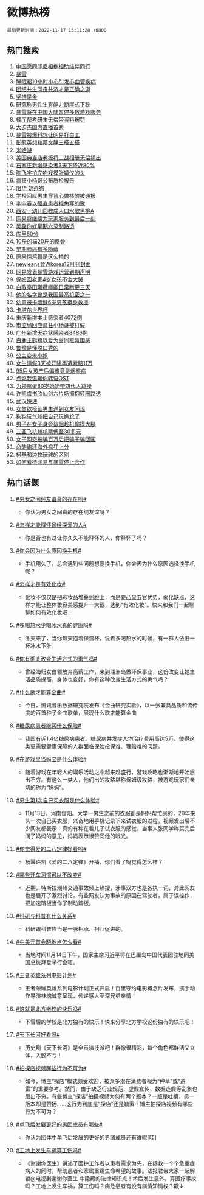 # 微博热榜

`最后更新时间：2022-11-17 15:11:28 +0800`

## 热门搜索

1. [中国愿同印尼相携相助结伴同行](https://m.weibo.cn/search?containerid=100103type%3D1%26t%3D10%26q%3D%23%E4%B8%AD%E5%9B%BD%E6%84%BF%E5%90%8C%E5%8D%B0%E5%B0%BC%E7%9B%B8%E6%90%BA%E7%9B%B8%E5%8A%A9%E7%BB%93%E4%BC%B4%E5%90%8C%E8%A1%8C%23&stream_entry_id=51&isnewpage=1&extparam=seat%3D1%26pos%3D0%26c_type%3D51%26cate%3D10103%26filter_type%3Drealtimehot%26dgr%3D0%26display_time%3D1668669086%26pre_seqid%3D1668669086803013429122&luicode=10000011&lfid=106003type%253D25%2526t%253D3%2526disable_hot%253D1%2526filter_type%253Drealtimehot)
1. [暴雪](https://m.weibo.cn/search?containerid=100103type%3D1%26t%3D10%26q%3D%E6%9A%B4%E9%9B%AA&stream_entry_id=31&isnewpage=1&extparam=seat%3D1%26pos%3D0%26c_type%3D31%26dgr%3D0%26cate%3D5001%26realpos%3D1%26q%3D%25E6%259A%25B4%25E9%259B%25AA%26flag%3D16%26band_rank%3D1%26filter_type%3Drealtimehot%26lcate%3D5001%26display_time%3D1668669086%26pre_seqid%3D1668669086803013429122&luicode=10000011&lfid=106003type%253D25%2526t%253D3%2526disable_hot%253D1%2526filter_type%253Drealtimehot)
1. [睡眠超10小时小心引发心血管疾病](https://m.weibo.cn/search?containerid=100103type%3D1%26t%3D10%26q%3D%23%E7%9D%A1%E7%9C%A0%E8%B6%8510%E5%B0%8F%E6%97%B6%E5%B0%8F%E5%BF%83%E5%BC%95%E5%8F%91%E5%BF%83%E8%A1%80%E7%AE%A1%E7%96%BE%E7%97%85%23&stream_entry_id=31&isnewpage=1&extparam=seat%3D1%26pos%3D1%26c_type%3D31%26dgr%3D0%26cate%3D5001%26realpos%3D2%26q%3D%2523%25E7%259D%25A1%25E7%259C%25A0%25E8%25B6%258510%25E5%25B0%258F%25E6%2597%25B6%25E5%25B0%258F%25E5%25BF%2583%25E5%25BC%2595%25E5%258F%2591%25E5%25BF%2583%25E8%25A1%2580%25E7%25AE%25A1%25E7%2596%25BE%25E7%2597%2585%2523%26flag%3D0%26band_rank%3D2%26filter_type%3Drealtimehot%26lcate%3D5001%26display_time%3D1668669086%26pre_seqid%3D1668669086803013429122&luicode=10000011&lfid=106003type%253D25%2526t%253D3%2526disable_hot%253D1%2526filter_type%253Drealtimehot)
1. [团结共生同舟共济才是正确之道](https://m.weibo.cn/search?containerid=100103type%3D1%26t%3D10%26q%3D%23%E5%9B%A2%E7%BB%93%E5%85%B1%E7%94%9F%E5%90%8C%E8%88%9F%E5%85%B1%E6%B5%8E%E6%89%8D%E6%98%AF%E6%AD%A3%E7%A1%AE%E4%B9%8B%E9%81%93%23&stream_entry_id=31&isnewpage=1&extparam=seat%3D1%26pos%3D2%26c_type%3D31%26dgr%3D0%26cate%3D5001%26realpos%3D3%26q%3D%2523%25E5%259B%25A2%25E7%25BB%2593%25E5%2585%25B1%25E7%2594%259F%25E5%2590%258C%25E8%2588%259F%25E5%2585%25B1%25E6%25B5%258E%25E6%2589%258D%25E6%2598%25AF%25E6%25AD%25A3%25E7%25A1%25AE%25E4%25B9%258B%25E9%2581%2593%2523%26flag%3D0%26band_rank%3D3%26filter_type%3Drealtimehot%26lcate%3D5001%26display_time%3D1668669086%26pre_seqid%3D1668669086803013429122&luicode=10000011&lfid=106003type%253D25%2526t%253D3%2526disable_hot%253D1%2526filter_type%253Drealtimehot)
1. [坚持是金](https://m.weibo.cn/search?containerid=100103type%3D1%26t%3D10%26q%3D%23%E5%9D%9A%E6%8C%81%E6%98%AF%E9%87%91%23&stream_entry_id=31&isnewpage=1&extparam=seat%3D1%26pos%3D3%26c_type%3D31%26cate%3D5001%26dgr%3D0%26q%3D%2523%25E5%259D%259A%25E6%258C%2581%25E6%2598%25AF%25E9%2587%2591%2523%26band_rank%3D4%26topic_ad%3D1%26adid%3D172597%26filter_type%3Drealtimehot%26lcate%3D5001%26display_time%3D1668669086%26pre_seqid%3D1668669086803013429122&luicode=10000011&lfid=106003type%253D25%2526t%253D3%2526disable_hot%253D1%2526filter_type%253Drealtimehot)
1. [研究称男性生育能力断崖式下跌](https://m.weibo.cn/search?containerid=100103type%3D1%26t%3D10%26q%3D%23%E7%A0%94%E7%A9%B6%E7%A7%B0%E7%94%B7%E6%80%A7%E7%94%9F%E8%82%B2%E8%83%BD%E5%8A%9B%E6%96%AD%E5%B4%96%E5%BC%8F%E4%B8%8B%E8%B7%8C%23&stream_entry_id=31&isnewpage=1&extparam=seat%3D1%26pos%3D4%26c_type%3D31%26dgr%3D0%26cate%3D5001%26realpos%3D4%26q%3D%2523%25E7%25A0%2594%25E7%25A9%25B6%25E7%25A7%25B0%25E7%2594%25B7%25E6%2580%25A7%25E7%2594%259F%25E8%2582%25B2%25E8%2583%25BD%25E5%258A%259B%25E6%2596%25AD%25E5%25B4%2596%25E5%25BC%258F%25E4%25B8%258B%25E8%25B7%258C%2523%26flag%3D16%26band_rank%3D4%26filter_type%3Drealtimehot%26lcate%3D5001%26display_time%3D1668669086%26pre_seqid%3D1668669086803013429122&luicode=10000011&lfid=106003type%253D25%2526t%253D3%2526disable_hot%253D1%2526filter_type%253Drealtimehot)
1. [暴雪将在中国大陆暂停多数游戏服务](https://m.weibo.cn/search?containerid=100103type%3D1%26t%3D10%26q%3D%23%E6%9A%B4%E9%9B%AA%E5%B0%86%E5%9C%A8%E4%B8%AD%E5%9B%BD%E5%A4%A7%E9%99%86%E6%9A%82%E5%81%9C%E5%A4%9A%E6%95%B0%E6%B8%B8%E6%88%8F%E6%9C%8D%E5%8A%A1%23&stream_entry_id=31&isnewpage=1&extparam=seat%3D1%26pos%3D5%26c_type%3D31%26dgr%3D0%26cate%3D5001%26realpos%3D5%26q%3D%2523%25E6%259A%25B4%25E9%259B%25AA%25E5%25B0%2586%25E5%259C%25A8%25E4%25B8%25AD%25E5%259B%25BD%25E5%25A4%25A7%25E9%2599%2586%25E6%259A%2582%25E5%2581%259C%25E5%25A4%259A%25E6%2595%25B0%25E6%25B8%25B8%25E6%2588%258F%25E6%259C%258D%25E5%258A%25A1%2523%26flag%3D16%26band_rank%3D5%26filter_type%3Drealtimehot%26lcate%3D5001%26display_time%3D1668669086%26pre_seqid%3D1668669086803013429122&luicode=10000011&lfid=106003type%253D25%2526t%253D3%2526disable_hot%253D1%2526filter_type%253Drealtimehot)
1. [餐厅帮考研生无偿带资料被罚](https://m.weibo.cn/search?containerid=100103type%3D1%26t%3D10%26q%3D%23%E9%A4%90%E5%8E%85%E5%B8%AE%E8%80%83%E7%A0%94%E7%94%9F%E6%97%A0%E5%81%BF%E5%B8%A6%E8%B5%84%E6%96%99%E8%A2%AB%E7%BD%9A%23&stream_entry_id=31&isnewpage=1&extparam=seat%3D1%26pos%3D6%26c_type%3D31%26dgr%3D0%26cate%3D5001%26realpos%3D6%26q%3D%2523%25E9%25A4%2590%25E5%258E%2585%25E5%25B8%25AE%25E8%2580%2583%25E7%25A0%2594%25E7%2594%259F%25E6%2597%25A0%25E5%2581%25BF%25E5%25B8%25A6%25E8%25B5%2584%25E6%2596%2599%25E8%25A2%25AB%25E7%25BD%259A%2523%26flag%3D0%26band_rank%3D6%26filter_type%3Drealtimehot%26lcate%3D5001%26display_time%3D1668669086%26pre_seqid%3D1668669086803013429122&luicode=10000011&lfid=106003type%253D25%2526t%253D3%2526disable_hot%253D1%2526filter_type%253Drealtimehot)
1. [大迫杰国内直播首秀](https://m.weibo.cn/search?containerid=100103type%3D1%26t%3D10%26q%3D%23%E5%A4%A7%E8%BF%AB%E6%9D%B0%E5%9B%BD%E5%86%85%E7%9B%B4%E6%92%AD%E9%A6%96%E7%A7%80%23&stream_entry_id=31&isnewpage=1&extparam=seat%3D1%26pos%3D7%26c_type%3D31%26cate%3D5001%26dgr%3D0%26q%3D%2523%25E5%25A4%25A7%25E8%25BF%25AB%25E6%259D%25B0%25E5%259B%25BD%25E5%2586%2585%25E7%259B%25B4%25E6%2592%25AD%25E9%25A6%2596%25E7%25A7%2580%2523%26band_rank%3D7%26adid%3D172659%26filter_type%3Drealtimehot%26lcate%3D5001%26display_time%3D1668669086%26pre_seqid%3D1668669086803013429122&luicode=10000011&lfid=106003type%253D25%2526t%253D3%2526disable_hot%253D1%2526filter_type%253Drealtimehot)
1. [暴雪被爆料想让网易打白工](https://m.weibo.cn/search?containerid=100103type%3D1%26t%3D10%26q%3D%23%E6%9A%B4%E9%9B%AA%E8%A2%AB%E7%88%86%E6%96%99%E6%83%B3%E8%AE%A9%E7%BD%91%E6%98%93%E6%89%93%E7%99%BD%E5%B7%A5%23&stream_entry_id=31&isnewpage=1&extparam=seat%3D1%26pos%3D8%26c_type%3D31%26dgr%3D0%26cate%3D5001%26realpos%3D7%26q%3D%2523%25E6%259A%25B4%25E9%259B%25AA%25E8%25A2%25AB%25E7%2588%2586%25E6%2596%2599%25E6%2583%25B3%25E8%25AE%25A9%25E7%25BD%2591%25E6%2598%2593%25E6%2589%2593%25E7%2599%25BD%25E5%25B7%25A5%2523%26flag%3D1%26band_rank%3D7%26filter_type%3Drealtimehot%26lcate%3D5001%26display_time%3D1668669086%26pre_seqid%3D1668669086803013429122&luicode=10000011&lfid=106003type%253D25%2526t%253D3%2526disable_hot%253D1%2526filter_type%253Drealtimehot)
1. [彭冠英想和蔡文静三搭五搭](https://m.weibo.cn/search?containerid=100103type%3D1%26t%3D10%26q%3D%23%E5%BD%AD%E5%86%A0%E8%8B%B1%E6%83%B3%E5%92%8C%E8%94%A1%E6%96%87%E9%9D%99%E4%B8%89%E6%90%AD%E4%BA%94%E6%90%AD%23&stream_entry_id=31&isnewpage=1&extparam=seat%3D1%26pos%3D9%26c_type%3D31%26dgr%3D0%26cate%3D5001%26realpos%3D8%26q%3D%2523%25E5%25BD%25AD%25E5%2586%25A0%25E8%258B%25B1%25E6%2583%25B3%25E5%2592%258C%25E8%2594%25A1%25E6%2596%2587%25E9%259D%2599%25E4%25B8%2589%25E6%2590%25AD%25E4%25BA%2594%25E6%2590%25AD%2523%26flag%3D1%26band_rank%3D8%26filter_type%3Drealtimehot%26lcate%3D5001%26display_time%3D1668669086%26pre_seqid%3D1668669086803013429122&luicode=10000011&lfid=106003type%253D25%2526t%253D3%2526disable_hot%253D1%2526filter_type%253Drealtimehot)
1. [米哈游](https://m.weibo.cn/search?containerid=100103type%3D1%26t%3D10%26q%3D%E7%B1%B3%E5%93%88%E6%B8%B8&stream_entry_id=31&isnewpage=1&extparam=seat%3D1%26pos%3D10%26c_type%3D31%26dgr%3D0%26cate%3D5001%26realpos%3D9%26q%3D%25E7%25B1%25B3%25E5%2593%2588%25E6%25B8%25B8%26flag%3D0%26band_rank%3D9%26filter_type%3Drealtimehot%26lcate%3D5001%26display_time%3D1668669086%26pre_seqid%3D1668669086803013429122&luicode=10000011&lfid=106003type%253D25%2526t%253D3%2526disable_hot%253D1%2526filter_type%253Drealtimehot)
1. [美国典当店老板将二战相册无偿捐出](https://m.weibo.cn/search?containerid=100103type%3D1%26t%3D10%26q%3D%23%E7%BE%8E%E5%9B%BD%E5%85%B8%E5%BD%93%E5%BA%97%E8%80%81%E6%9D%BF%E5%B0%86%E4%BA%8C%E6%88%98%E7%9B%B8%E5%86%8C%E6%97%A0%E5%81%BF%E6%8D%90%E5%87%BA%23&stream_entry_id=31&isnewpage=1&extparam=seat%3D1%26pos%3D11%26c_type%3D31%26dgr%3D0%26cate%3D5001%26realpos%3D10%26q%3D%2523%25E7%25BE%258E%25E5%259B%25BD%25E5%2585%25B8%25E5%25BD%2593%25E5%25BA%2597%25E8%2580%2581%25E6%259D%25BF%25E5%25B0%2586%25E4%25BA%258C%25E6%2588%2598%25E7%259B%25B8%25E5%2586%258C%25E6%2597%25A0%25E5%2581%25BF%25E6%258D%2590%25E5%2587%25BA%2523%26flag%3D1%26band_rank%3D10%26filter_type%3Drealtimehot%26lcate%3D5001%26display_time%3D1668669086%26pre_seqid%3D1668669086803013429122&luicode=10000011&lfid=106003type%253D25%2526t%253D3%2526disable_hot%253D1%2526filter_type%253Drealtimehot)
1. [石家庄新增感染者3天下降近80%](https://m.weibo.cn/search?containerid=100103type%3D1%26t%3D10%26q%3D%23%E7%9F%B3%E5%AE%B6%E5%BA%84%E6%96%B0%E5%A2%9E%E6%84%9F%E6%9F%93%E8%80%853%E5%A4%A9%E4%B8%8B%E9%99%8D%E8%BF%9180%25%23&stream_entry_id=31&isnewpage=1&extparam=seat%3D1%26pos%3D12%26c_type%3D31%26dgr%3D0%26cate%3D5001%26realpos%3D11%26q%3D%2523%25E7%259F%25B3%25E5%25AE%25B6%25E5%25BA%2584%25E6%2596%25B0%25E5%25A2%259E%25E6%2584%259F%25E6%259F%2593%25E8%2580%25853%25E5%25A4%25A9%25E4%25B8%258B%25E9%2599%258D%25E8%25BF%259180%2525%2523%26flag%3D1%26band_rank%3D11%26filter_type%3Drealtimehot%26lcate%3D5001%26display_time%3D1668669086%26pre_seqid%3D1668669086803013429122&luicode=10000011&lfid=106003type%253D25%2526t%253D3%2526disable_hot%253D1%2526filter_type%253Drealtimehot)
1. [陈飞宇拍完吻戏摸张婧仪的头](https://m.weibo.cn/search?containerid=100103type%3D1%26t%3D10%26q%3D%23%E9%99%88%E9%A3%9E%E5%AE%87%E6%8B%8D%E5%AE%8C%E5%90%BB%E6%88%8F%E6%91%B8%E5%BC%A0%E5%A9%A7%E4%BB%AA%E7%9A%84%E5%A4%B4%23&stream_entry_id=31&isnewpage=1&extparam=seat%3D1%26pos%3D13%26c_type%3D31%26dgr%3D0%26cate%3D5001%26realpos%3D12%26q%3D%2523%25E9%2599%2588%25E9%25A3%259E%25E5%25AE%2587%25E6%258B%258D%25E5%25AE%258C%25E5%2590%25BB%25E6%2588%258F%25E6%2591%25B8%25E5%25BC%25A0%25E5%25A9%25A7%25E4%25BB%25AA%25E7%259A%2584%25E5%25A4%25B4%2523%26flag%3D1%26band_rank%3D12%26filter_type%3Drealtimehot%26lcate%3D5001%26display_time%3D1668669086%26pre_seqid%3D1668669086803013429122&luicode=10000011&lfid=106003type%253D25%2526t%253D3%2526disable_hot%253D1%2526filter_type%253Drealtimehot)
1. [疯狂小杨哥公布质检报告](https://m.weibo.cn/search?containerid=100103type%3D1%26t%3D10%26q%3D%23%E7%96%AF%E7%8B%82%E5%B0%8F%E6%9D%A8%E5%93%A5%E5%85%AC%E5%B8%83%E8%B4%A8%E6%A3%80%E6%8A%A5%E5%91%8A%23&stream_entry_id=31&isnewpage=1&extparam=seat%3D1%26pos%3D14%26c_type%3D31%26dgr%3D0%26cate%3D5001%26realpos%3D13%26q%3D%2523%25E7%2596%25AF%25E7%258B%2582%25E5%25B0%258F%25E6%259D%25A8%25E5%2593%25A5%25E5%2585%25AC%25E5%25B8%2583%25E8%25B4%25A8%25E6%25A3%2580%25E6%258A%25A5%25E5%2591%258A%2523%26flag%3D1%26band_rank%3D13%26filter_type%3Drealtimehot%26lcate%3D5001%26display_time%3D1668669086%26pre_seqid%3D1668669086803013429122&luicode=10000011&lfid=106003type%253D25%2526t%253D3%2526disable_hot%253D1%2526filter_type%253Drealtimehot)
1. [阳华 奶茶狗](https://m.weibo.cn/search?containerid=100103type%3D1%26t%3D10%26q%3D%E9%98%B3%E5%8D%8E+%E5%A5%B6%E8%8C%B6%E7%8B%97&stream_entry_id=31&isnewpage=1&extparam=seat%3D1%26pos%3D15%26c_type%3D31%26dgr%3D0%26cate%3D5001%26realpos%3D14%26q%3D%25E9%2598%25B3%25E5%258D%258E%2520%25E5%25A5%25B6%25E8%258C%25B6%25E7%258B%2597%26flag%3D1%26band_rank%3D14%26filter_type%3Drealtimehot%26lcate%3D5001%26display_time%3D1668669086%26pre_seqid%3D1668669086803013429122&luicode=10000011&lfid=106003type%253D25%2526t%253D3%2526disable_hot%253D1%2526filter_type%253Drealtimehot)
1. [学校回应男生穿背心做核酸被通报](https://m.weibo.cn/search?containerid=100103type%3D1%26t%3D10%26q%3D%23%E5%AD%A6%E6%A0%A1%E5%9B%9E%E5%BA%94%E7%94%B7%E7%94%9F%E7%A9%BF%E8%83%8C%E5%BF%83%E5%81%9A%E6%A0%B8%E9%85%B8%E8%A2%AB%E9%80%9A%E6%8A%A5%23&stream_entry_id=31&isnewpage=1&extparam=seat%3D1%26pos%3D16%26c_type%3D31%26dgr%3D0%26cate%3D5001%26realpos%3D15%26q%3D%2523%25E5%25AD%25A6%25E6%25A0%25A1%25E5%259B%259E%25E5%25BA%2594%25E7%2594%25B7%25E7%2594%259F%25E7%25A9%25BF%25E8%2583%258C%25E5%25BF%2583%25E5%2581%259A%25E6%25A0%25B8%25E9%2585%25B8%25E8%25A2%25AB%25E9%2580%259A%25E6%258A%25A5%2523%26flag%3D1%26band_rank%3D15%26filter_type%3Drealtimehot%26lcate%3D5001%26display_time%3D1668669086%26pre_seqid%3D1668669086803013429122&luicode=10000011&lfid=106003type%253D25%2526t%253D3%2526disable_hot%253D1%2526filter_type%253Drealtimehot)
1. [李宇春以强直患者视角写的歌](https://m.weibo.cn/search?containerid=100103type%3D1%26t%3D10%26q%3D%23%E6%9D%8E%E5%AE%87%E6%98%A5%E4%BB%A5%E5%BC%BA%E7%9B%B4%E6%82%A3%E8%80%85%E8%A7%86%E8%A7%92%E5%86%99%E7%9A%84%E6%AD%8C%23&stream_entry_id=31&isnewpage=1&extparam=seat%3D1%26pos%3D17%26c_type%3D31%26dgr%3D0%26cate%3D5001%26realpos%3D16%26q%3D%2523%25E6%259D%258E%25E5%25AE%2587%25E6%2598%25A5%25E4%25BB%25A5%25E5%25BC%25BA%25E7%259B%25B4%25E6%2582%25A3%25E8%2580%2585%25E8%25A7%2586%25E8%25A7%2592%25E5%2586%2599%25E7%259A%2584%25E6%25AD%258C%2523%26flag%3D0%26band_rank%3D16%26filter_type%3Drealtimehot%26lcate%3D5001%26display_time%3D1668669086%26pre_seqid%3D1668669086803013429122&luicode=10000011&lfid=106003type%253D25%2526t%253D3%2526disable_hot%253D1%2526filter_type%253Drealtimehot)
1. [西安一幼儿园教成人口水歌黑桃A](https://m.weibo.cn/search?containerid=100103type%3D1%26t%3D10%26q%3D%23%E8%A5%BF%E5%AE%89%E4%B8%80%E5%B9%BC%E5%84%BF%E5%9B%AD%E6%95%99%E6%88%90%E4%BA%BA%E5%8F%A3%E6%B0%B4%E6%AD%8C%E9%BB%91%E6%A1%83A%23&stream_entry_id=31&isnewpage=1&extparam=seat%3D1%26pos%3D18%26c_type%3D31%26dgr%3D0%26cate%3D5001%26realpos%3D17%26q%3D%2523%25E8%25A5%25BF%25E5%25AE%2589%25E4%25B8%2580%25E5%25B9%25BC%25E5%2584%25BF%25E5%259B%25AD%25E6%2595%2599%25E6%2588%2590%25E4%25BA%25BA%25E5%258F%25A3%25E6%25B0%25B4%25E6%25AD%258C%25E9%25BB%2591%25E6%25A1%2583A%2523%26flag%3D0%26band_rank%3D17%26filter_type%3Drealtimehot%26lcate%3D5001%26display_time%3D1668669086%26pre_seqid%3D1668669086803013429122&luicode=10000011&lfid=106003type%253D25%2526t%253D3%2526disable_hot%253D1%2526filter_type%253Drealtimehot)
1. [网易将继续为玩家服务到最后一刻](https://m.weibo.cn/search?containerid=100103type%3D1%26t%3D10%26q%3D%23%E7%BD%91%E6%98%93%E5%B0%86%E7%BB%A7%E7%BB%AD%E4%B8%BA%E7%8E%A9%E5%AE%B6%E6%9C%8D%E5%8A%A1%E5%88%B0%E6%9C%80%E5%90%8E%E4%B8%80%E5%88%BB%23&stream_entry_id=31&isnewpage=1&extparam=seat%3D1%26pos%3D19%26c_type%3D31%26dgr%3D0%26cate%3D5001%26realpos%3D18%26q%3D%2523%25E7%25BD%2591%25E6%2598%2593%25E5%25B0%2586%25E7%25BB%25A7%25E7%25BB%25AD%25E4%25B8%25BA%25E7%258E%25A9%25E5%25AE%25B6%25E6%259C%258D%25E5%258A%25A1%25E5%2588%25B0%25E6%259C%2580%25E5%2590%258E%25E4%25B8%2580%25E5%2588%25BB%2523%26flag%3D1%26band_rank%3D18%26filter_type%3Drealtimehot%26lcate%3D5001%26display_time%3D1668669086%26pre_seqid%3D1668669086803013429122&luicode=10000011&lfid=106003type%253D25%2526t%253D3%2526disable_hot%253D1%2526filter_type%253Drealtimehot)
1. [吴磊你好星期六录制路透](https://m.weibo.cn/search?containerid=100103type%3D1%26t%3D10%26q%3D%23%E5%90%B4%E7%A3%8A%E4%BD%A0%E5%A5%BD%E6%98%9F%E6%9C%9F%E5%85%AD%E5%BD%95%E5%88%B6%E8%B7%AF%E9%80%8F%23&stream_entry_id=31&isnewpage=1&extparam=seat%3D1%26pos%3D20%26c_type%3D31%26dgr%3D0%26cate%3D5001%26realpos%3D19%26q%3D%2523%25E5%2590%25B4%25E7%25A3%258A%25E4%25BD%25A0%25E5%25A5%25BD%25E6%2598%259F%25E6%259C%259F%25E5%2585%25AD%25E5%25BD%2595%25E5%2588%25B6%25E8%25B7%25AF%25E9%2580%258F%2523%26flag%3D1%26band_rank%3D19%26filter_type%3Drealtimehot%26lcate%3D5001%26display_time%3D1668669086%26pre_seqid%3D1668669086803013429122&luicode=10000011&lfid=106003type%253D25%2526t%253D3%2526disable_hot%253D1%2526filter_type%253Drealtimehot)
1. [库里50分](https://m.weibo.cn/search?containerid=100103type%3D1%26t%3D10%26q%3D%23%E5%BA%93%E9%87%8C50%E5%88%86%23&stream_entry_id=31&isnewpage=1&extparam=seat%3D1%26pos%3D21%26c_type%3D31%26dgr%3D0%26cate%3D5001%26realpos%3D20%26q%3D%2523%25E5%25BA%2593%25E9%2587%258C50%25E5%2588%2586%2523%26flag%3D1%26band_rank%3D20%26filter_type%3Drealtimehot%26lcate%3D5001%26display_time%3D1668669086%26pre_seqid%3D1668669086803013429122&luicode=10000011&lfid=106003type%253D25%2526t%253D3%2526disable_hot%253D1%2526filter_type%253Drealtimehot)
1. [10斤的猫20斤的反骨](https://m.weibo.cn/search?containerid=100103type%3D1%26t%3D10%26q%3D%2310%E6%96%A4%E7%9A%84%E7%8C%AB20%E6%96%A4%E7%9A%84%E5%8F%8D%E9%AA%A8%23&stream_entry_id=31&isnewpage=1&extparam=seat%3D1%26pos%3D22%26c_type%3D31%26dgr%3D0%26cate%3D5001%26realpos%3D21%26q%3D%252310%25E6%2596%25A4%25E7%259A%2584%25E7%258C%25AB20%25E6%2596%25A4%25E7%259A%2584%25E5%258F%258D%25E9%25AA%25A8%2523%26flag%3D1%26band_rank%3D21%26filter_type%3Drealtimehot%26lcate%3D5001%26display_time%3D1668669086%26pre_seqid%3D1668669086803013429122&luicode=10000011&lfid=106003type%253D25%2526t%253D3%2526disable_hot%253D1%2526filter_type%253Drealtimehot)
1. [早期肺癌有多隐蔽](https://m.weibo.cn/search?containerid=100103type%3D1%26t%3D10%26q%3D%23%E6%97%A9%E6%9C%9F%E8%82%BA%E7%99%8C%E6%9C%89%E5%A4%9A%E9%9A%90%E8%94%BD%23&stream_entry_id=31&isnewpage=1&extparam=seat%3D1%26pos%3D23%26c_type%3D31%26dgr%3D0%26cate%3D5001%26realpos%3D22%26q%3D%2523%25E6%2597%25A9%25E6%259C%259F%25E8%2582%25BA%25E7%2599%258C%25E6%259C%2589%25E5%25A4%259A%25E9%259A%2590%25E8%2594%25BD%2523%26flag%3D0%26band_rank%3D22%26filter_type%3Drealtimehot%26lcate%3D5001%26display_time%3D1668669086%26pre_seqid%3D1668669086803013429122&luicode=10000011&lfid=106003type%253D25%2526t%253D3%2526disable_hot%253D1%2526filter_type%253Drealtimehot)
1. [原来惊鸿舞是这么拍的](https://m.weibo.cn/search?containerid=100103type%3D1%26t%3D10%26q%3D%23%E5%8E%9F%E6%9D%A5%E6%83%8A%E9%B8%BF%E8%88%9E%E6%98%AF%E8%BF%99%E4%B9%88%E6%8B%8D%E7%9A%84%23&stream_entry_id=31&isnewpage=1&extparam=seat%3D1%26pos%3D24%26c_type%3D31%26dgr%3D0%26cate%3D5001%26realpos%3D23%26q%3D%2523%25E5%258E%259F%25E6%259D%25A5%25E6%2583%258A%25E9%25B8%25BF%25E8%2588%259E%25E6%2598%25AF%25E8%25BF%2599%25E4%25B9%2588%25E6%258B%258D%25E7%259A%2584%2523%26flag%3D0%26band_rank%3D23%26filter_type%3Drealtimehot%26lcate%3D5001%26display_time%3D1668669086%26pre_seqid%3D1668669086803013429122&luicode=10000011&lfid=106003type%253D25%2526t%253D3%2526disable_hot%253D1%2526filter_type%253Drealtimehot)
1. [newjeans登Wkorea12月刊封面](https://m.weibo.cn/search?containerid=100103type%3D1%26t%3D10%26q%3D%23newjeans%E7%99%BBWkorea12%E6%9C%88%E5%88%8A%E5%B0%81%E9%9D%A2%23&stream_entry_id=31&isnewpage=1&extparam=seat%3D1%26pos%3D25%26c_type%3D31%26dgr%3D0%26cate%3D5001%26realpos%3D24%26q%3D%2523newjeans%25E7%2599%25BBWkorea12%25E6%259C%2588%25E5%2588%258A%25E5%25B0%2581%25E9%259D%25A2%2523%26flag%3D1%26band_rank%3D24%26filter_type%3Drealtimehot%26lcate%3D5001%26display_time%3D1668669086%26pre_seqid%3D1668669086803013429122&luicode=10000011&lfid=106003type%253D25%2526t%253D3%2526disable_hot%253D1%2526filter_type%253Drealtimehot)
1. [网易发表暴雪游戏运营到期声明](https://m.weibo.cn/search?containerid=100103type%3D1%26t%3D10%26q%3D%23%E7%BD%91%E6%98%93%E5%8F%91%E8%A1%A8%E6%9A%B4%E9%9B%AA%E6%B8%B8%E6%88%8F%E8%BF%90%E8%90%A5%E5%88%B0%E6%9C%9F%E5%A3%B0%E6%98%8E%23&stream_entry_id=31&isnewpage=1&extparam=seat%3D1%26pos%3D26%26c_type%3D31%26dgr%3D0%26cate%3D5001%26realpos%3D25%26q%3D%2523%25E7%25BD%2591%25E6%2598%2593%25E5%258F%2591%25E8%25A1%25A8%25E6%259A%25B4%25E9%259B%25AA%25E6%25B8%25B8%25E6%2588%258F%25E8%25BF%2590%25E8%2590%25A5%25E5%2588%25B0%25E6%259C%259F%25E5%25A3%25B0%25E6%2598%258E%2523%26flag%3D1%26band_rank%3D25%26filter_type%3Drealtimehot%26lcate%3D5001%26display_time%3D1668669086%26pre_seqid%3D1668669086803013429122&luicode=10000011&lfid=106003type%253D25%2526t%253D3%2526disable_hot%253D1%2526filter_type%253Drealtimehot)
1. [保姆回老家4岁女孩不舍大哭](https://m.weibo.cn/search?containerid=100103type%3D1%26t%3D10%26q%3D%23%E4%BF%9D%E5%A7%86%E5%9B%9E%E8%80%81%E5%AE%B64%E5%B2%81%E5%A5%B3%E5%AD%A9%E4%B8%8D%E8%88%8D%E5%A4%A7%E5%93%AD%23&stream_entry_id=31&isnewpage=1&extparam=seat%3D1%26pos%3D27%26c_type%3D31%26dgr%3D0%26cate%3D5001%26realpos%3D26%26q%3D%2523%25E4%25BF%259D%25E5%25A7%2586%25E5%259B%259E%25E8%2580%2581%25E5%25AE%25B64%25E5%25B2%2581%25E5%25A5%25B3%25E5%25AD%25A9%25E4%25B8%258D%25E8%2588%258D%25E5%25A4%25A7%25E5%2593%25AD%2523%26flag%3D0%26band_rank%3D26%26filter_type%3Drealtimehot%26lcate%3D5001%26display_time%3D1668669086%26pre_seqid%3D1668669086803013429122&luicode=10000011&lfid=106003type%253D25%2526t%253D3%2526disable_hot%253D1%2526filter_type%253Drealtimehot)
1. [白敬亭田曦薇卿卿日常断更三天](https://m.weibo.cn/search?containerid=100103type%3D1%26t%3D10%26q%3D%23%E7%99%BD%E6%95%AC%E4%BA%AD%E7%94%B0%E6%9B%A6%E8%96%87%E5%8D%BF%E5%8D%BF%E6%97%A5%E5%B8%B8%E6%96%AD%E6%9B%B4%E4%B8%89%E5%A4%A9%23&stream_entry_id=31&isnewpage=1&extparam=seat%3D1%26pos%3D28%26c_type%3D31%26dgr%3D0%26cate%3D5001%26realpos%3D27%26q%3D%2523%25E7%2599%25BD%25E6%2595%25AC%25E4%25BA%25AD%25E7%2594%25B0%25E6%259B%25A6%25E8%2596%2587%25E5%258D%25BF%25E5%258D%25BF%25E6%2597%25A5%25E5%25B8%25B8%25E6%2596%25AD%25E6%259B%25B4%25E4%25B8%2589%25E5%25A4%25A9%2523%26flag%3D0%26band_rank%3D27%26filter_type%3Drealtimehot%26lcate%3D5001%26display_time%3D1668669086%26pre_seqid%3D1668669086803013429122&luicode=10000011&lfid=106003type%253D25%2526t%253D3%2526disable_hot%253D1%2526filter_type%253Drealtimehot)
1. [他的名字曾是我国最高机密之一](https://m.weibo.cn/search?containerid=100103type%3D1%26t%3D10%26q%3D%23%E4%BB%96%E7%9A%84%E5%90%8D%E5%AD%97%E6%9B%BE%E6%98%AF%E6%88%91%E5%9B%BD%E6%9C%80%E9%AB%98%E6%9C%BA%E5%AF%86%E4%B9%8B%E4%B8%80%23&stream_entry_id=31&isnewpage=1&extparam=seat%3D1%26pos%3D29%26c_type%3D31%26dgr%3D0%26cate%3D5001%26realpos%3D28%26q%3D%2523%25E4%25BB%2596%25E7%259A%2584%25E5%2590%258D%25E5%25AD%2597%25E6%259B%25BE%25E6%2598%25AF%25E6%2588%2591%25E5%259B%25BD%25E6%259C%2580%25E9%25AB%2598%25E6%259C%25BA%25E5%25AF%2586%25E4%25B9%258B%25E4%25B8%2580%2523%26flag%3D0%26band_rank%3D28%26filter_type%3Drealtimehot%26lcate%3D5001%26display_time%3D1668669086%26pre_seqid%3D1668669086803013429122&luicode=10000011&lfid=106003type%253D25%2526t%253D3%2526disable_hot%253D1%2526filter_type%253Drealtimehot)
1. [幼童被卡墙缝6岁男孩挺身救援](https://m.weibo.cn/search?containerid=100103type%3D1%26t%3D10%26q%3D%23%E5%B9%BC%E7%AB%A5%E8%A2%AB%E5%8D%A1%E5%A2%99%E7%BC%9D6%E5%B2%81%E7%94%B7%E5%AD%A9%E6%8C%BA%E8%BA%AB%E6%95%91%E6%8F%B4%23&stream_entry_id=31&isnewpage=1&extparam=seat%3D1%26pos%3D30%26c_type%3D31%26dgr%3D0%26cate%3D5001%26realpos%3D29%26q%3D%2523%25E5%25B9%25BC%25E7%25AB%25A5%25E8%25A2%25AB%25E5%258D%25A1%25E5%25A2%2599%25E7%25BC%259D6%25E5%25B2%2581%25E7%2594%25B7%25E5%25AD%25A9%25E6%258C%25BA%25E8%25BA%25AB%25E6%2595%2591%25E6%258F%25B4%2523%26flag%3D0%26band_rank%3D29%26filter_type%3Drealtimehot%26lcate%3D5001%26display_time%3D1668669086%26pre_seqid%3D1668669086803013429122&luicode=10000011&lfid=106003type%253D25%2526t%253D3%2526disable_hot%253D1%2526filter_type%253Drealtimehot)
1. [卡塔尔世界杯](https://m.weibo.cn/search?containerid=100103type%3D1%26t%3D10%26q%3D%23%E5%8D%A1%E5%A1%94%E5%B0%94%E4%B8%96%E7%95%8C%E6%9D%AF%23&stream_entry_id=31&isnewpage=1&extparam=seat%3D1%26pos%3D31%26c_type%3D31%26dgr%3D0%26cate%3D5001%26realpos%3D30%26q%3D%2523%25E5%258D%25A1%25E5%25A1%2594%25E5%25B0%2594%25E4%25B8%2596%25E7%2595%258C%25E6%259D%25AF%2523%26flag%3D0%26band_rank%3D30%26filter_type%3Drealtimehot%26lcate%3D5001%26display_time%3D1668669086%26pre_seqid%3D1668669086803013429122&luicode=10000011&lfid=106003type%253D25%2526t%253D3%2526disable_hot%253D1%2526filter_type%253Drealtimehot)
1. [重庆新增本土感染者4072例](https://m.weibo.cn/search?containerid=100103type%3D1%26t%3D10%26q%3D%23%E9%87%8D%E5%BA%86%E6%96%B0%E5%A2%9E%E6%9C%AC%E5%9C%9F%E6%84%9F%E6%9F%93%E8%80%854072%E4%BE%8B%23&stream_entry_id=31&isnewpage=1&extparam=seat%3D1%26pos%3D32%26c_type%3D31%26dgr%3D0%26cate%3D5001%26realpos%3D31%26q%3D%2523%25E9%2587%258D%25E5%25BA%2586%25E6%2596%25B0%25E5%25A2%259E%25E6%259C%25AC%25E5%259C%259F%25E6%2584%259F%25E6%259F%2593%25E8%2580%25854072%25E4%25BE%258B%2523%26flag%3D0%26band_rank%3D31%26filter_type%3Drealtimehot%26lcate%3D5001%26display_time%3D1668669086%26pre_seqid%3D1668669086803013429122&luicode=10000011&lfid=106003type%253D25%2526t%253D3%2526disable_hot%253D1%2526filter_type%253Drealtimehot)
1. [市监局回应疯狂小杨哥被打假](https://m.weibo.cn/search?containerid=100103type%3D1%26t%3D10%26q%3D%23%E5%B8%82%E7%9B%91%E5%B1%80%E5%9B%9E%E5%BA%94%E7%96%AF%E7%8B%82%E5%B0%8F%E6%9D%A8%E5%93%A5%E8%A2%AB%E6%89%93%E5%81%87%23&stream_entry_id=31&isnewpage=1&extparam=seat%3D1%26pos%3D33%26c_type%3D31%26dgr%3D0%26cate%3D5001%26realpos%3D32%26q%3D%2523%25E5%25B8%2582%25E7%259B%2591%25E5%25B1%2580%25E5%259B%259E%25E5%25BA%2594%25E7%2596%25AF%25E7%258B%2582%25E5%25B0%258F%25E6%259D%25A8%25E5%2593%25A5%25E8%25A2%25AB%25E6%2589%2593%25E5%2581%2587%2523%26flag%3D0%26band_rank%3D32%26filter_type%3Drealtimehot%26lcate%3D5001%26display_time%3D1668669086%26pre_seqid%3D1668669086803013429122&luicode=10000011&lfid=106003type%253D25%2526t%253D3%2526disable_hot%253D1%2526filter_type%253Drealtimehot)
1. [广州新增无症状感染者8486例](https://m.weibo.cn/search?containerid=100103type%3D1%26t%3D10%26q%3D%23%E5%B9%BF%E5%B7%9E%E6%96%B0%E5%A2%9E%E6%97%A0%E7%97%87%E7%8A%B6%E6%84%9F%E6%9F%93%E8%80%858486%E4%BE%8B%23&stream_entry_id=31&isnewpage=1&extparam=seat%3D1%26pos%3D34%26c_type%3D31%26dgr%3D0%26cate%3D5001%26realpos%3D33%26q%3D%2523%25E5%25B9%25BF%25E5%25B7%259E%25E6%2596%25B0%25E5%25A2%259E%25E6%2597%25A0%25E7%2597%2587%25E7%258A%25B6%25E6%2584%259F%25E6%259F%2593%25E8%2580%25858486%25E4%25BE%258B%2523%26flag%3D0%26band_rank%3D33%26filter_type%3Drealtimehot%26lcate%3D5001%26display_time%3D1668669086%26pre_seqid%3D1668669086803013429122&luicode=10000011&lfid=106003type%253D25%2526t%253D3%2526disable_hot%253D1%2526filter_type%253Drealtimehot)
1. [白鹿王鹤棣以爱为营同框氛围感](https://m.weibo.cn/search?containerid=100103type%3D1%26t%3D10%26q%3D%23%E7%99%BD%E9%B9%BF%E7%8E%8B%E9%B9%A4%E6%A3%A3%E4%BB%A5%E7%88%B1%E4%B8%BA%E8%90%A5%E5%90%8C%E6%A1%86%E6%B0%9B%E5%9B%B4%E6%84%9F%23&stream_entry_id=31&isnewpage=1&extparam=seat%3D1%26pos%3D35%26c_type%3D31%26dgr%3D0%26cate%3D5001%26realpos%3D34%26q%3D%2523%25E7%2599%25BD%25E9%25B9%25BF%25E7%258E%258B%25E9%25B9%25A4%25E6%25A3%25A3%25E4%25BB%25A5%25E7%2588%25B1%25E4%25B8%25BA%25E8%2590%25A5%25E5%2590%258C%25E6%25A1%2586%25E6%25B0%259B%25E5%259B%25B4%25E6%2584%259F%2523%26flag%3D1%26band_rank%3D34%26filter_type%3Drealtimehot%26lcate%3D5001%26display_time%3D1668669086%26pre_seqid%3D1668669086803013429122&luicode=10000011&lfid=106003type%253D25%2526t%253D3%2526disable_hot%253D1%2526filter_type%253Drealtimehot)
1. [鲁豫是懂脱口秀的](https://m.weibo.cn/search?containerid=100103type%3D1%26t%3D10%26q%3D%23%E9%B2%81%E8%B1%AB%E6%98%AF%E6%87%82%E8%84%B1%E5%8F%A3%E7%A7%80%E7%9A%84%23&stream_entry_id=31&isnewpage=1&extparam=seat%3D1%26pos%3D36%26c_type%3D31%26dgr%3D0%26cate%3D5001%26realpos%3D35%26q%3D%2523%25E9%25B2%2581%25E8%25B1%25AB%25E6%2598%25AF%25E6%2587%2582%25E8%2584%25B1%25E5%258F%25A3%25E7%25A7%2580%25E7%259A%2584%2523%26flag%3D1%26band_rank%3D35%26filter_type%3Drealtimehot%26lcate%3D5001%26display_time%3D1668669086%26pre_seqid%3D1668669086803013429122&luicode=10000011&lfid=106003type%253D25%2526t%253D3%2526disable_hot%253D1%2526filter_type%253Drealtimehot)
1. [公主变朱小姐](https://m.weibo.cn/search?containerid=100103type%3D1%26t%3D10%26q%3D%23%E5%85%AC%E4%B8%BB%E5%8F%98%E6%9C%B1%E5%B0%8F%E5%A7%90%23&stream_entry_id=31&isnewpage=1&extparam=seat%3D1%26pos%3D37%26c_type%3D31%26dgr%3D0%26cate%3D5001%26realpos%3D36%26q%3D%2523%25E5%2585%25AC%25E4%25B8%25BB%25E5%258F%2598%25E6%259C%25B1%25E5%25B0%258F%25E5%25A7%2590%2523%26flag%3D0%26band_rank%3D36%26filter_type%3Drealtimehot%26lcate%3D5001%26display_time%3D1668669086%26pre_seqid%3D1668669086803013429122&luicode=10000011&lfid=106003type%253D25%2526t%253D3%2526disable_hot%253D1%2526filter_type%253Drealtimehot)
1. [女生请假3天被开除再遭索赔11万](https://m.weibo.cn/search?containerid=100103type%3D1%26t%3D10%26q%3D%23%E5%A5%B3%E7%94%9F%E8%AF%B7%E5%81%873%E5%A4%A9%E8%A2%AB%E5%BC%80%E9%99%A4%E5%86%8D%E9%81%AD%E7%B4%A2%E8%B5%9411%E4%B8%87%23&stream_entry_id=31&isnewpage=1&extparam=seat%3D1%26pos%3D38%26c_type%3D31%26dgr%3D0%26cate%3D5001%26realpos%3D37%26q%3D%2523%25E5%25A5%25B3%25E7%2594%259F%25E8%25AF%25B7%25E5%2581%25873%25E5%25A4%25A9%25E8%25A2%25AB%25E5%25BC%2580%25E9%2599%25A4%25E5%2586%258D%25E9%2581%25AD%25E7%25B4%25A2%25E8%25B5%259411%25E4%25B8%2587%2523%26flag%3D1%26band_rank%3D37%26filter_type%3Drealtimehot%26lcate%3D5001%26display_time%3D1668669086%26pre_seqid%3D1668669086803013429122&luicode=10000011&lfid=106003type%253D25%2526t%253D3%2526disable_hot%253D1%2526filter_type%253Drealtimehot)
1. [95后女孩产后偏瘫竟是烟雾病](https://m.weibo.cn/search?containerid=100103type%3D1%26t%3D10%26q%3D%2395%E5%90%8E%E5%A5%B3%E5%AD%A9%E4%BA%A7%E5%90%8E%E5%81%8F%E7%98%AB%E7%AB%9F%E6%98%AF%E7%83%9F%E9%9B%BE%E7%97%85%23&stream_entry_id=31&isnewpage=1&extparam=seat%3D1%26pos%3D39%26c_type%3D31%26dgr%3D0%26cate%3D5001%26realpos%3D38%26q%3D%252395%25E5%2590%258E%25E5%25A5%25B3%25E5%25AD%25A9%25E4%25BA%25A7%25E5%2590%258E%25E5%2581%258F%25E7%2598%25AB%25E7%25AB%259F%25E6%2598%25AF%25E7%2583%259F%25E9%259B%25BE%25E7%2597%2585%2523%26flag%3D1%26band_rank%3D38%26filter_type%3Drealtimehot%26lcate%3D5001%26display_time%3D1668669086%26pre_seqid%3D1668669086803013429122&luicode=10000011&lfid=106003type%253D25%2526t%253D3%2526disable_hot%253D1%2526filter_type%253Drealtimehot)
1. [点燃我温暖你韩语OST](https://m.weibo.cn/search?containerid=100103type%3D1%26t%3D10%26q%3D%23%E7%82%B9%E7%87%83%E6%88%91%E6%B8%A9%E6%9A%96%E4%BD%A0%E9%9F%A9%E8%AF%ADOST%23&stream_entry_id=31&isnewpage=1&extparam=seat%3D1%26pos%3D40%26c_type%3D31%26dgr%3D0%26cate%3D5001%26realpos%3D39%26q%3D%2523%25E7%2582%25B9%25E7%2587%2583%25E6%2588%2591%25E6%25B8%25A9%25E6%259A%2596%25E4%25BD%25A0%25E9%259F%25A9%25E8%25AF%25ADOST%2523%26flag%3D0%26band_rank%3D39%26filter_type%3Drealtimehot%26lcate%3D5001%26display_time%3D1668669086%26pre_seqid%3D1668669086803013429122&luicode=10000011&lfid=106003type%253D25%2526t%253D3%2526disable_hot%253D1%2526filter_type%253Drealtimehot)
1. [为领鸡蛋80岁奶奶带四代人跳操](https://m.weibo.cn/search?containerid=100103type%3D1%26t%3D10%26q%3D%23%E4%B8%BA%E9%A2%86%E9%B8%A1%E8%9B%8B80%E5%B2%81%E5%A5%B6%E5%A5%B6%E5%B8%A6%E5%9B%9B%E4%BB%A3%E4%BA%BA%E8%B7%B3%E6%93%8D%23&stream_entry_id=31&isnewpage=1&extparam=seat%3D1%26pos%3D41%26c_type%3D31%26dgr%3D0%26cate%3D5001%26realpos%3D40%26q%3D%2523%25E4%25B8%25BA%25E9%25A2%2586%25E9%25B8%25A1%25E8%259B%258B80%25E5%25B2%2581%25E5%25A5%25B6%25E5%25A5%25B6%25E5%25B8%25A6%25E5%259B%259B%25E4%25BB%25A3%25E4%25BA%25BA%25E8%25B7%25B3%25E6%2593%258D%2523%26flag%3D0%26band_rank%3D40%26filter_type%3Drealtimehot%26lcate%3D5001%26display_time%3D1668669086%26pre_seqid%3D1668669086803013429122&luicode=10000011&lfid=106003type%253D25%2526t%253D3%2526disable_hot%253D1%2526filter_type%253Drealtimehot)
1. [许凯虞书欣仙剑六片场拥抱转圈路透](https://m.weibo.cn/search?containerid=100103type%3D1%26t%3D10%26q%3D%23%E8%AE%B8%E5%87%AF%E8%99%9E%E4%B9%A6%E6%AC%A3%E4%BB%99%E5%89%91%E5%85%AD%E7%89%87%E5%9C%BA%E6%8B%A5%E6%8A%B1%E8%BD%AC%E5%9C%88%E8%B7%AF%E9%80%8F%23&stream_entry_id=31&isnewpage=1&extparam=seat%3D1%26pos%3D42%26c_type%3D31%26dgr%3D0%26cate%3D5001%26realpos%3D41%26q%3D%2523%25E8%25AE%25B8%25E5%2587%25AF%25E8%2599%259E%25E4%25B9%25A6%25E6%25AC%25A3%25E4%25BB%2599%25E5%2589%2591%25E5%2585%25AD%25E7%2589%2587%25E5%259C%25BA%25E6%258B%25A5%25E6%258A%25B1%25E8%25BD%25AC%25E5%259C%2588%25E8%25B7%25AF%25E9%2580%258F%2523%26flag%3D0%26band_rank%3D41%26filter_type%3Drealtimehot%26lcate%3D5001%26display_time%3D1668669086%26pre_seqid%3D1668669086803013429122&luicode=10000011&lfid=106003type%253D25%2526t%253D3%2526disable_hot%253D1%2526filter_type%253Drealtimehot)
1. [武汉快递](https://m.weibo.cn/search?containerid=100103type%3D1%26t%3D10%26q%3D%E6%AD%A6%E6%B1%89%E5%BF%AB%E9%80%92&stream_entry_id=31&isnewpage=1&extparam=seat%3D1%26pos%3D43%26c_type%3D31%26dgr%3D0%26cate%3D5001%26realpos%3D42%26q%3D%25E6%25AD%25A6%25E6%25B1%2589%25E5%25BF%25AB%25E9%2580%2592%26flag%3D0%26band_rank%3D42%26filter_type%3Drealtimehot%26lcate%3D5001%26display_time%3D1668669086%26pre_seqid%3D1668669086803013429122&luicode=10000011&lfid=106003type%253D25%2526t%253D3%2526disable_hot%253D1%2526filter_type%253Drealtimehot)
1. [女生欲搭讪男生遇到女友闪现](https://m.weibo.cn/search?containerid=100103type%3D1%26t%3D10%26q%3D%23%E5%A5%B3%E7%94%9F%E6%AC%B2%E6%90%AD%E8%AE%AA%E7%94%B7%E7%94%9F%E9%81%87%E5%88%B0%E5%A5%B3%E5%8F%8B%E9%97%AA%E7%8E%B0%23&stream_entry_id=31&isnewpage=1&extparam=seat%3D1%26pos%3D44%26c_type%3D31%26dgr%3D0%26cate%3D5001%26realpos%3D43%26q%3D%2523%25E5%25A5%25B3%25E7%2594%259F%25E6%25AC%25B2%25E6%2590%25AD%25E8%25AE%25AA%25E7%2594%25B7%25E7%2594%259F%25E9%2581%2587%25E5%2588%25B0%25E5%25A5%25B3%25E5%258F%258B%25E9%2597%25AA%25E7%258E%25B0%2523%26flag%3D0%26band_rank%3D43%26filter_type%3Drealtimehot%26lcate%3D5001%26display_time%3D1668669086%26pre_seqid%3D1668669086803013429122&luicode=10000011&lfid=106003type%253D25%2526t%253D3%2526disable_hot%253D1%2526filter_type%253Drealtimehot)
1. [狗狗玩气球把自己玩尴尬了](https://m.weibo.cn/search?containerid=100103type%3D1%26t%3D10%26q%3D%23%E7%8B%97%E7%8B%97%E7%8E%A9%E6%B0%94%E7%90%83%E6%8A%8A%E8%87%AA%E5%B7%B1%E7%8E%A9%E5%B0%B4%E5%B0%AC%E4%BA%86%23&stream_entry_id=31&isnewpage=1&extparam=seat%3D1%26pos%3D45%26c_type%3D31%26dgr%3D0%26cate%3D5001%26realpos%3D44%26q%3D%2523%25E7%258B%2597%25E7%258B%2597%25E7%258E%25A9%25E6%25B0%2594%25E7%2590%2583%25E6%258A%258A%25E8%2587%25AA%25E5%25B7%25B1%25E7%258E%25A9%25E5%25B0%25B4%25E5%25B0%25AC%25E4%25BA%2586%2523%26flag%3D1%26band_rank%3D44%26filter_type%3Drealtimehot%26lcate%3D5001%26display_time%3D1668669086%26pre_seqid%3D1668669086803013429122&luicode=10000011&lfid=106003type%253D25%2526t%253D3%2526disable_hot%253D1%2526filter_type%253Drealtimehot)
1. [男子在女子身旁徘徊趁机偷摸大腿](https://m.weibo.cn/search?containerid=100103type%3D1%26t%3D10%26q%3D%23%E7%94%B7%E5%AD%90%E5%9C%A8%E5%A5%B3%E5%AD%90%E8%BA%AB%E6%97%81%E5%BE%98%E5%BE%8A%E8%B6%81%E6%9C%BA%E5%81%B7%E6%91%B8%E5%A4%A7%E8%85%BF%23&stream_entry_id=31&isnewpage=1&extparam=seat%3D1%26pos%3D46%26c_type%3D31%26dgr%3D0%26cate%3D5001%26realpos%3D45%26q%3D%2523%25E7%2594%25B7%25E5%25AD%2590%25E5%259C%25A8%25E5%25A5%25B3%25E5%25AD%2590%25E8%25BA%25AB%25E6%2597%2581%25E5%25BE%2598%25E5%25BE%258A%25E8%25B6%2581%25E6%259C%25BA%25E5%2581%25B7%25E6%2591%25B8%25E5%25A4%25A7%25E8%2585%25BF%2523%26flag%3D1%26band_rank%3D45%26filter_type%3Drealtimehot%26lcate%3D5001%26display_time%3D1668669086%26pre_seqid%3D1668669086803013429122&luicode=10000011&lfid=106003type%253D25%2526t%253D3%2526disable_hot%253D1%2526filter_type%253Drealtimehot)
1. [三亚飞杭州机票低至30多元](https://m.weibo.cn/search?containerid=100103type%3D1%26t%3D10%26q%3D%23%E4%B8%89%E4%BA%9A%E9%A3%9E%E6%9D%AD%E5%B7%9E%E6%9C%BA%E7%A5%A8%E4%BD%8E%E8%87%B330%E5%A4%9A%E5%85%83%23&stream_entry_id=31&isnewpage=1&extparam=seat%3D1%26pos%3D47%26c_type%3D31%26dgr%3D0%26cate%3D5001%26realpos%3D46%26q%3D%2523%25E4%25B8%2589%25E4%25BA%259A%25E9%25A3%259E%25E6%259D%25AD%25E5%25B7%259E%25E6%259C%25BA%25E7%25A5%25A8%25E4%25BD%258E%25E8%2587%25B330%25E5%25A4%259A%25E5%2585%2583%2523%26flag%3D0%26band_rank%3D46%26filter_type%3Drealtimehot%26lcate%3D5001%26display_time%3D1668669086%26pre_seqid%3D1668669086803013429122&luicode=10000011&lfid=106003type%253D25%2526t%253D3%2526disable_hot%253D1%2526filter_type%253Drealtimehot)
1. [女子网恋被骗百万后把骗子骗回国](https://m.weibo.cn/search?containerid=100103type%3D1%26t%3D10%26q%3D%23%E5%A5%B3%E5%AD%90%E7%BD%91%E6%81%8B%E8%A2%AB%E9%AA%97%E7%99%BE%E4%B8%87%E5%90%8E%E6%8A%8A%E9%AA%97%E5%AD%90%E9%AA%97%E5%9B%9E%E5%9B%BD%23&stream_entry_id=31&isnewpage=1&extparam=seat%3D1%26pos%3D48%26c_type%3D31%26dgr%3D0%26cate%3D5001%26realpos%3D47%26q%3D%2523%25E5%25A5%25B3%25E5%25AD%2590%25E7%25BD%2591%25E6%2581%258B%25E8%25A2%25AB%25E9%25AA%2597%25E7%2599%25BE%25E4%25B8%2587%25E5%2590%258E%25E6%258A%258A%25E9%25AA%2597%25E5%25AD%2590%25E9%25AA%2597%25E5%259B%259E%25E5%259B%25BD%2523%26flag%3D0%26band_rank%3D47%26filter_type%3Drealtimehot%26lcate%3D5001%26display_time%3D1668669086%26pre_seqid%3D1668669086803013429122&luicode=10000011&lfid=106003type%253D25%2526t%253D3%2526disable_hot%253D1%2526filter_type%253Drealtimehot)
1. [命韵峋环海外疯狂上分](https://m.weibo.cn/search?containerid=100103type%3D1%26t%3D10%26q%3D%23%E5%91%BD%E9%9F%B5%E5%B3%8B%E7%8E%AF%E6%B5%B7%E5%A4%96%E7%96%AF%E7%8B%82%E4%B8%8A%E5%88%86%23&stream_entry_id=31&isnewpage=1&extparam=seat%3D1%26pos%3D49%26c_type%3D31%26dgr%3D0%26cate%3D5001%26realpos%3D48%26q%3D%2523%25E5%2591%25BD%25E9%259F%25B5%25E5%25B3%258B%25E7%258E%25AF%25E6%25B5%25B7%25E5%25A4%2596%25E7%2596%25AF%25E7%258B%2582%25E4%25B8%258A%25E5%2588%2586%2523%26flag%3D1%26band_rank%3D48%26filter_type%3Drealtimehot%26lcate%3D5001%26display_time%3D1668669086%26pre_seqid%3D1668669086803013429122&luicode=10000011&lfid=106003type%253D25%2526t%253D3%2526disable_hot%253D1%2526filter_type%253Drealtimehot)
1. [柯基和边牧玩球的区别](https://m.weibo.cn/search?containerid=100103type%3D1%26t%3D10%26q%3D%23%E6%9F%AF%E5%9F%BA%E5%92%8C%E8%BE%B9%E7%89%A7%E7%8E%A9%E7%90%83%E7%9A%84%E5%8C%BA%E5%88%AB%23&stream_entry_id=31&isnewpage=1&extparam=seat%3D1%26pos%3D50%26c_type%3D31%26dgr%3D0%26cate%3D5001%26realpos%3D49%26q%3D%2523%25E6%259F%25AF%25E5%259F%25BA%25E5%2592%258C%25E8%25BE%25B9%25E7%2589%25A7%25E7%258E%25A9%25E7%2590%2583%25E7%259A%2584%25E5%258C%25BA%25E5%2588%25AB%2523%26flag%3D1%26band_rank%3D49%26filter_type%3Drealtimehot%26lcate%3D5001%26display_time%3D1668669086%26pre_seqid%3D1668669086803013429122&luicode=10000011&lfid=106003type%253D25%2526t%253D3%2526disable_hot%253D1%2526filter_type%253Drealtimehot)
1. [如何看待网易与暴雪停止合作](https://m.weibo.cn/search?containerid=100103type%3D1%26t%3D10%26q%3D%23%E5%A6%82%E4%BD%95%E7%9C%8B%E5%BE%85%E7%BD%91%E6%98%93%E4%B8%8E%E6%9A%B4%E9%9B%AA%E5%81%9C%E6%AD%A2%E5%90%88%E4%BD%9C%23&stream_entry_id=31&isnewpage=1&extparam=seat%3D1%26pos%3D51%26c_type%3D31%26dgr%3D0%26cate%3D5001%26realpos%3D50%26q%3D%2523%25E5%25A6%2582%25E4%25BD%2595%25E7%259C%258B%25E5%25BE%2585%25E7%25BD%2591%25E6%2598%2593%25E4%25B8%258E%25E6%259A%25B4%25E9%259B%25AA%25E5%2581%259C%25E6%25AD%25A2%25E5%2590%2588%25E4%25BD%259C%2523%26flag%3D1%26band_rank%3D50%26filter_type%3Drealtimehot%26lcate%3D5001%26display_time%3D1668669086%26pre_seqid%3D1668669086803013429122&luicode=10000011&lfid=106003type%253D25%2526t%253D3%2526disable_hot%253D1%2526filter_type%253Drealtimehot)

## 热门话题

1. [#男女之间纯友谊真的存在吗#](https://m.weibo.cn/search?containerid=231522type%3D1%26t%3D10%26q%3D%23%E7%94%B7%E5%A5%B3%E4%B9%8B%E9%97%B4%E7%BA%AF%E5%8F%8B%E8%B0%8A%E7%9C%9F%E7%9A%84%E5%AD%98%E5%9C%A8%E5%90%97%23&stream_entry_id=128&isnewpage=1&extparam=seat%3D1%26pos%3D1-0-0%26c_type%3D128%26cate%3D5004%26dgr%3D0%26unitid%3D1668425149389%26lcate%3D5004%26display_time%3D1668669087%26pre_seqid%3D166866908794501893645&luicode=10000011&lfid=231648_-_4)
    - 你认为男女之间真的存在纯友谊吗？

1. [#怎样才能释怀曾经深爱的人#](https://m.weibo.cn/search?containerid=231522type%3D1%26t%3D10%26q%3D%23%E6%80%8E%E6%A0%B7%E6%89%8D%E8%83%BD%E9%87%8A%E6%80%80%E6%9B%BE%E7%BB%8F%E6%B7%B1%E7%88%B1%E7%9A%84%E4%BA%BA%23&stream_entry_id=128&isnewpage=1&extparam=seat%3D1%26pos%3D1-0-1%26c_type%3D128%26cate%3D5004%26dgr%3D0%26unitid%3D1668416762853%26lcate%3D5004%26display_time%3D1668669087%26pre_seqid%3D166866908794501893645&luicode=10000011&lfid=231648_-_4)
    - 你是否也有过让你久久不能释怀的人，你释怀了吗？

1. [#你会因为什么原因换手机#](https://m.weibo.cn/search?containerid=231522type%3D1%26t%3D10%26q%3D%23%E4%BD%A0%E4%BC%9A%E5%9B%A0%E4%B8%BA%E4%BB%80%E4%B9%88%E5%8E%9F%E5%9B%A0%E6%8D%A2%E6%89%8B%E6%9C%BA%23&stream_entry_id=128&isnewpage=1&extparam=seat%3D1%26pos%3D1-0-2%26c_type%3D128%26cate%3D5004%26dgr%3D0%26unitid%3D1668411351512%26lcate%3D5004%26display_time%3D1668669087%26pre_seqid%3D166866908794501893645&luicode=10000011&lfid=231648_-_4)
    - 手机用久了，总会遇到些问题想要换手机，你会因为什么原因选择换手机呢？

1. [#怎样才是有效化妆#](https://m.weibo.cn/search?containerid=231522type%3D1%26t%3D10%26q%3D%23%E6%80%8E%E6%A0%B7%E6%89%8D%E6%98%AF%E6%9C%89%E6%95%88%E5%8C%96%E5%A6%86%23&stream_entry_id=128&isnewpage=1&extparam=seat%3D1%26pos%3D1-0-3%26c_type%3D128%26cate%3D5004%26dgr%3D0%26unitid%3D1668421249821%26lcate%3D5004%26display_time%3D1668669087%26pre_seqid%3D166866908794501893645&luicode=10000011&lfid=231648_-_4)
    - 化妆不仅仅是把彩妆品堆叠到脸上，而是要凸显五官优势，弱化缺点，这样才能让整体妆容美感提升一大截，达到“有效化妆”。快来和我们一起聊聊如何有效化妆吧！

1. [#多喝热水少喝冰水真的健康吗#](https://m.weibo.cn/search?containerid=231522type%3D1%26t%3D10%26q%3D%23%E5%A4%9A%E5%96%9D%E7%83%AD%E6%B0%B4%E5%B0%91%E5%96%9D%E5%86%B0%E6%B0%B4%E7%9C%9F%E7%9A%84%E5%81%A5%E5%BA%B7%E5%90%97%23&stream_entry_id=128&isnewpage=1&extparam=seat%3D1%26pos%3D1-0-4%26c_type%3D128%26cate%3D5004%26dgr%3D0%26unitid%3D1668354338312%26lcate%3D5004%26display_time%3D1668669087%26pre_seqid%3D166866908794501893645&luicode=10000011&lfid=231648_-_4)
    - 冬天来了，当你每天抱着保温杯，说着多喝热水的时候，有一群人依旧一杯冰水下肚。

1. [#你有彻底改变生活方式的勇气吗#](https://m.weibo.cn/search?containerid=231522type%3D1%26t%3D10%26q%3D%23%E4%BD%A0%E6%9C%89%E5%BD%BB%E5%BA%95%E6%94%B9%E5%8F%98%E7%94%9F%E6%B4%BB%E6%96%B9%E5%BC%8F%E7%9A%84%E5%8B%87%E6%B0%94%E5%90%97%23&stream_entry_id=128&isnewpage=1&extparam=seat%3D1%26pos%3D1-0-5%26c_type%3D128%26cate%3D5004%26dgr%3D0%26unitid%3D1668311434269%26lcate%3D5004%26display_time%3D1668669087%26pre_seqid%3D166866908794501893645&luicode=10000011&lfid=231648_-_4)
    - 曾经海归女白领放弃高薪工作，来到涠洲岛做环保事业，这份改变让她生活品质提高，身体也变好，你有这种改变生活方式的勇气吗？

1. [#什么歌才能算金曲#](https://m.weibo.cn/search?containerid=231522type%3D1%26t%3D10%26q%3D%23%E4%BB%80%E4%B9%88%E6%AD%8C%E6%89%8D%E8%83%BD%E7%AE%97%E9%87%91%E6%9B%B2%23&stream_entry_id=128&isnewpage=1&extparam=seat%3D1%26pos%3D1-0-6%26c_type%3D128%26cate%3D5004%26dgr%3D0%26unitid%3D1668425449862%26lcate%3D5004%26display_time%3D1668669087%26pre_seqid%3D166866908794501893645&luicode=10000011&lfid=231648_-_4)
    - 今日，腾讯音乐数据研究院发布《金曲研究实验》，以一张兼具品质和流传度的百首种子金曲歌单，展现什么歌才能算金曲

1. [#糖尿病患者能买什么保险#](https://m.weibo.cn/search?containerid=231522type%3D1%26t%3D10%26q%3D%23%E7%B3%96%E5%B0%BF%E7%97%85%E6%82%A3%E8%80%85%E8%83%BD%E4%B9%B0%E4%BB%80%E4%B9%88%E4%BF%9D%E9%99%A9%23&stream_entry_id=128&isnewpage=1&extparam=seat%3D1%26pos%3D1-0-7%26c_type%3D128%26cate%3D5004%26dgr%3D0%26unitid%3D1668409545451%26lcate%3D5004%26display_time%3D1668669087%26pre_seqid%3D166866908794501893645&luicode=10000011&lfid=231648_-_4)
    - 我国有近1.4亿糖尿病患者。糖尿病并发症人均治疗费用高达5万，使得这类更需要健康保障的人群面临保险投保难、理赔难的问题。

1. [#在游戏里当妈宝是什么体验#](https://m.weibo.cn/search?containerid=231522type%3D1%26t%3D10%26q%3D%23%E5%9C%A8%E6%B8%B8%E6%88%8F%E9%87%8C%E5%BD%93%E5%A6%88%E5%AE%9D%E6%98%AF%E4%BB%80%E4%B9%88%E4%BD%93%E9%AA%8C%23&stream_entry_id=128&isnewpage=1&extparam=seat%3D1%26pos%3D1-0-8%26c_type%3D128%26cate%3D5004%26dgr%3D0%26unitid%3D1668312635279%26lcate%3D5004%26display_time%3D1668669087%26pre_seqid%3D166866908794501893645&luicode=10000011&lfid=231648_-_4)
    - 随着游戏在年轻人的娱乐活动之中越来越盛行，游戏攻略也渐渐地开始层出不穷。有这么一类人，他们出的攻略堪称保姆级攻略，被游戏玩家们亲切的称为“妈妈”。

1. [#男生第1次自己买衣服是什么体验#](https://m.weibo.cn/search?containerid=231522type%3D1%26t%3D10%26q%3D%23%E7%94%B7%E7%94%9F%E7%AC%AC1%E6%AC%A1%E8%87%AA%E5%B7%B1%E4%B9%B0%E8%A1%A3%E6%9C%8D%E6%98%AF%E4%BB%80%E4%B9%88%E4%BD%93%E9%AA%8C%23&stream_entry_id=128&isnewpage=1&extparam=seat%3D1%26pos%3D1-0-9%26c_type%3D128%26cate%3D5004%26dgr%3D0%26unitid%3D1668415249635%26lcate%3D5004%26display_time%3D1668669087%26pre_seqid%3D166866908794501893645&luicode=10000011&lfid=231648_-_4)
    - 11月13日，河南信阳。大学一男生之前的衣服都是妈妈帮忙买的，20年来头一次自己买衣服，兴奋地用手机记录下来试衣服的过程，视频发出后不少网友都表示：真的有种在看儿子试衣服的感觉。当事人张同学称买完后问了妈妈的意见，妈妈表示很赞同他的眼光。

1. [#你觉得爱的二八定律好看吗#](https://m.weibo.cn/search?containerid=231522type%3D1%26t%3D10%26q%3D%23%E4%BD%A0%E8%A7%89%E5%BE%97%E7%88%B1%E7%9A%84%E4%BA%8C%E5%85%AB%E5%AE%9A%E5%BE%8B%E5%A5%BD%E7%9C%8B%E5%90%97%23&stream_entry_id=128&isnewpage=1&extparam=seat%3D1%26pos%3D1-0-10%26c_type%3D128%26cate%3D5004%26dgr%3D0%26unitid%3D1668423652009%26lcate%3D5004%26display_time%3D1668669087%26pre_seqid%3D166866908794501893645&luicode=10000011&lfid=231648_-_4)
    - 杨幂许凯《爱的二八定律》开播，你们看了吗觉得怎么样？

1. [#哪些开车习惯可以不改变#](https://m.weibo.cn/search?containerid=231522type%3D1%26t%3D10%26q%3D%23%E5%93%AA%E4%BA%9B%E5%BC%80%E8%BD%A6%E4%B9%A0%E6%83%AF%E5%8F%AF%E4%BB%A5%E4%B8%8D%E6%94%B9%E5%8F%98%23&stream_entry_id=128&isnewpage=1&extparam=seat%3D1%26pos%3D1-0-11%26c_type%3D128%26cate%3D5004%26dgr%3D0%26unitid%3D1668438363735%26lcate%3D5004%26display_time%3D1668669087%26pre_seqid%3D166866908794501893645&luicode=10000011&lfid=231648_-_4)
    - 近期，特斯拉潮州交通事故频上热搜，涉事双方也是各执一词，对此网友也是展开了激烈讨论。有些网友认为事故的原因在驾驶者，属于误操作，把加速踏板当作了制动踏板。

1. [#科研与科普有什么关系#](https://m.weibo.cn/search?containerid=231522type%3D1%26t%3D10%26q%3D%23%E7%A7%91%E7%A0%94%E4%B8%8E%E7%A7%91%E6%99%AE%E6%9C%89%E4%BB%80%E4%B9%88%E5%85%B3%E7%B3%BB%23&stream_entry_id=128&isnewpage=1&extparam=seat%3D1%26pos%3D1-0-12%26c_type%3D128%26cate%3D5004%26dgr%3D0%26unitid%3D1668426651442%26lcate%3D5004%26display_time%3D1668669087%26pre_seqid%3D166866908794501893645&luicode=10000011&lfid=231648_-_4)
    - 科研跟科普应当是一脉相承、相互促进的。

1. [#中美元首会晤地点怎么看#](https://m.weibo.cn/search?containerid=231522type%3D1%26t%3D10%26q%3D%23%E4%B8%AD%E7%BE%8E%E5%85%83%E9%A6%96%E4%BC%9A%E6%99%A4%E5%9C%B0%E7%82%B9%E6%80%8E%E4%B9%88%E7%9C%8B%23&stream_entry_id=128&isnewpage=1&extparam=seat%3D1%26pos%3D1-0-13%26c_type%3D128%26cate%3D5004%26dgr%3D0%26unitid%3D1668415571752%26lcate%3D5004%26display_time%3D1668669087%26pre_seqid%3D166866908794501893645&luicode=10000011&lfid=231648_-_4)
    - 当地时间11月14日下午，国家主席习近平将在巴厘岛中国代表团驻地同美国总统拜登举行会晤。

1. [#王者英雄系列电影计划#](https://m.weibo.cn/search?containerid=231522type%3D1%26t%3D10%26q%3D%23%E7%8E%8B%E8%80%85%E8%8B%B1%E9%9B%84%E7%B3%BB%E5%88%97%E7%94%B5%E5%BD%B1%E8%AE%A1%E5%88%92%23&stream_entry_id=128&isnewpage=1&extparam=seat%3D1%26pos%3D1-0-14%26c_type%3D128%26cate%3D5004%26dgr%3D0%26unitid%3D1668265842908%26lcate%3D5004%26display_time%3D1668669087%26pre_seqid%3D166866908794501893645&luicode=10000011&lfid=231648_-_4)
    - 王者荣耀英雄系列电影计划正式开启！百里守约电影概念片发布，携手动作导演林魂诚意呈现，传递感人至深兄弟亲情！

1. [#这就是北方学校的快乐吗#](https://m.weibo.cn/search?containerid=231522type%3D1%26t%3D10%26q%3D%23%E8%BF%99%E5%B0%B1%E6%98%AF%E5%8C%97%E6%96%B9%E5%AD%A6%E6%A0%A1%E7%9A%84%E5%BF%AB%E4%B9%90%E5%90%97%23&stream_entry_id=128&isnewpage=1&extparam=seat%3D1%26pos%3D1-0-15%26c_type%3D128%26cate%3D5004%26dgr%3D0%26unitid%3D1668425749952%26lcate%3D5004%26display_time%3D1668669087%26pre_seqid%3D166866908794501893645&luicode=10000011&lfid=231648_-_4)
    - 下雪后的学校是北方独有的快乐！快来分享北方学校这份独有的快乐吧！

1. [#天下长河好看吗#](https://m.weibo.cn/search?containerid=231522type%3D1%26t%3D10%26q%3D%23%E5%A4%A9%E4%B8%8B%E9%95%BF%E6%B2%B3%E5%A5%BD%E7%9C%8B%E5%90%97%23&stream_entry_id=128&isnewpage=1&extparam=seat%3D1%26pos%3D1-0-16%26c_type%3D128%26cate%3D5004%26dgr%3D0%26unitid%3D1668420049879%26lcate%3D5004%26display_time%3D1668669087%26pre_seqid%3D166866908794501893645&luicode=10000011&lfid=231648_-_4)
    - 历史剧《天下长河》是全员演技派吧！群像很精彩，每个角色都鲜活又立体，入股不亏！

1. [#拍探店视频哪些行为不可为#](https://m.weibo.cn/search?containerid=231522type%3D1%26t%3D10%26q%3D%23%E6%8B%8D%E6%8E%A2%E5%BA%97%E8%A7%86%E9%A2%91%E5%93%AA%E4%BA%9B%E8%A1%8C%E4%B8%BA%E4%B8%8D%E5%8F%AF%E4%B8%BA%23&stream_entry_id=128&isnewpage=1&extparam=seat%3D1%26pos%3D1-0-17%26c_type%3D128%26cate%3D5004%26dgr%3D0%26unitid%3D1668395142766%26lcate%3D5004%26display_time%3D1668669087%26pre_seqid%3D166866908794501893645&luicode=10000011&lfid=231648_-_4)
    - 如今，博主“探店”模式颇受欢迎，被众多潜在消费者视为“种草”或“避雷”的重要参考。然而，由于缺乏行业规范，虚假宣传、数据造假等乱象也层出不穷。有些博主“探店”拍摄视频为何有两个版本？一版是吐槽，另一版本却是赞扬……这行为到底是“探店”还是勒索？博主拍探店视频有哪些行为不可为？

1. [#单飞后发展更好的男团成员有哪些#](https://m.weibo.cn/search?containerid=231522type%3D1%26t%3D10%26q%3D%23%E5%8D%95%E9%A3%9E%E5%90%8E%E5%8F%91%E5%B1%95%E6%9B%B4%E5%A5%BD%E7%9A%84%E7%94%B7%E5%9B%A2%E6%88%90%E5%91%98%E6%9C%89%E5%93%AA%E4%BA%9B%23&stream_entry_id=128&isnewpage=1&extparam=seat%3D1%26pos%3D1-0-18%26c_type%3D128%26cate%3D5004%26dgr%3D0%26unitid%3D1668429363494%26lcate%3D5004%26display_time%3D1668669087%26pre_seqid%3D166866908794501893645&luicode=10000011&lfid=231648_-_4)
    - 你认为团体中单飞后发展的更好的男团成员还有谁呢[哇]

1. [#工地上发生车祸算工伤吗#](https://m.weibo.cn/search?containerid=231522type%3D1%26t%3D10%26q%3D%23%E5%B7%A5%E5%9C%B0%E4%B8%8A%E5%8F%91%E7%94%9F%E8%BD%A6%E7%A5%B8%E7%AE%97%E5%B7%A5%E4%BC%A4%E5%90%97%23&stream_entry_id=128&isnewpage=1&extparam=seat%3D1%26pos%3D1-0-19%26c_type%3D128%26cate%3D5004%26dgr%3D0%26unitid%3D1668413154136%26lcate%3D5004%26display_time%3D1668669087%26pre_seqid%3D166866908794501893645&luicode=10000011&lfid=231648_-_4)
    - 《谢谢你医生》讲述了医护工作者以患者需求为先，在拯救一个个急重症病人的同时，帮助患者和家属重建生命希望的故事。法报君带大家一起解锁@电视剧谢谢你医生 中隐藏的法律知识点！术后发生意外，算医疗事故吗？工地上发生车祸，算工伤吗？病危患者有没有病情知情权？戳↓

